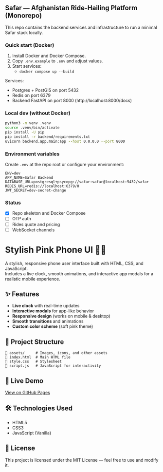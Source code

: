 ## Safar — Afghanistan Ride-Hailing Platform (Monorepo)

This repo contains the backend services and infrastructure to run a minimal Safar stack locally.

### Quick start (Docker)

1. Install Docker and Docker Compose.
2. Copy `.env.example` to `.env` and adjust values.
3. Start services:
   - `docker compose up --build`

Services:
- Postgres + PostGIS on port 5432
- Redis on port 6379
- Backend FastAPI on port 8000 (http://localhost:8000/docs)

### Local dev (without Docker)

```bash
python3 -m venv .venv
source .venv/bin/activate
pip install -U pip
pip install -r backend/requirements.txt
uvicorn backend.app.main:app --host 0.0.0.0 --port 8000
```

### Environment variables

Create `.env` at the repo root or configure your environment:

```
ENV=dev
APP_NAME=Safar Backend
DATABASE_URL=postgresql+psycopg://safar:safar@localhost:5432/safar
REDIS_URL=redis://localhost:6379/0
JWT_SECRET=dev-secret-change
```

### Status

- [x] Repo skeleton and Docker Compose
- [ ] OTP auth
- [ ] Rides quote and pricing
- [ ] WebSocket channels
# Stylish Pink Phone UI 🌸📱

A stylish, responsive phone user interface built with HTML, CSS, and JavaScript.  
Includes a live clock, smooth animations, and interactive app modals for a realistic mobile experience.

## ✨ Features
- **Live clock** with real-time updates
- **Interactive modals** for app-like behavior
- **Responsive design** (works on mobile & desktop)
- **Smooth transitions** and animations
- **Custom color scheme** (soft pink theme)

## 📂 Project Structure
```
📁 assets/     # Images, icons, and other assets
📄 index.html  # Main HTML file
📄 style.css   # Stylesheet
📄 script.js   # JavaScript for interactivity
```

## 🚀 Live Demo
[View on GitHub Pages](https://YOUR_USERNAME.github.io/stylish-phone-ui/)

## 🛠️ Technologies Used
- HTML5
- CSS3
- JavaScript (Vanilla)

## 📜 License
This project is licensed under the MIT License — feel free to use and modify it.
